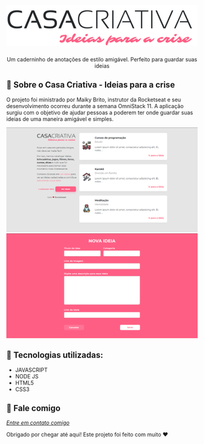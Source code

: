 <h1 align="center">
    <img width="600" src="assets/images/logo.svg" />
</h1>

<p align="center">
Um caderninho de anotações de estilo amigável. Perfeito para guardar suas ideias
</p>

📌 Sobre o Casa Criativa - Ideias para a crise
------------------
O projeto foi ministrado por Maiky Brito, instrutor da Rocketseat e seu desenvolvimento ocorreu durante a semana OmniStack 11. A aplicação surgiu com o objetivo de ajudar pessoas a poderem ter onde guardar suas ideias de uma maneira amigável e simples. 

<img src="assets/print/home.PNG" alt="page-home">
<img src="assets/print/add-idea.PNG" alt="page-new-idea">

🔧 Tecnologias utilizadas:
------------------

- JAVASCRIPT
- NODE JS
- HTML5
- CSS3

💬 Fale comigo
------------------
[*Entre em contato comigo*](https://www.linkedin.com/in/liandro-wesley)

Obrigado por chegar até aqui! Este projeto foi feito com muito ❤

